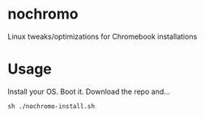 # nochromo
Linux tweaks/optimizations for Chromebook installations

# Usage
Install your OS. Boot it. Download the repo and...

`sh ./nochromo-install.sh`
